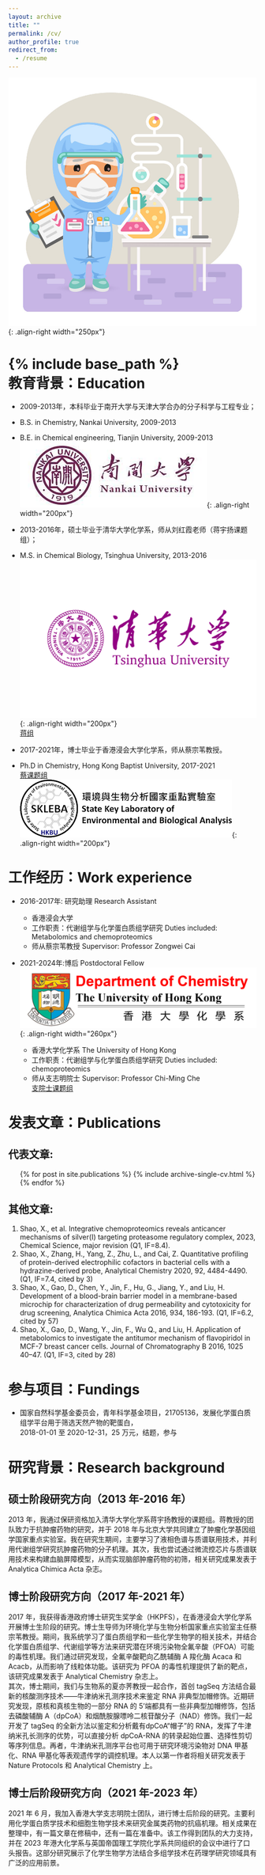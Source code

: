 ```yaml
---
layout: archive
title: ""
permalink: /cv/
author_profile: true
redirect_from:
  - /resume
---
```

![chemist](/images/chemist.png){: .align-right width="250px"}  

{% include base_path %}  
教育背景：Education
======

* 2009-2013年，本科毕业于南开大学与天津大学合办的分子科学与工程专业；  
*   B.S. in Chemistry, Nankai University, 2009-2013
*   B.E. in Chemical engineering, Tianjin University, 2009-2013
![NKU](/images/NKU.png){: .align-right width="200px"}   
 
* 2013-2016年，硕士毕业于清华大学化学系，师从刘红霞老师（蒋宇扬课题组）；  
*   M.S. in Chemical Biology, Tsinghua University, 2013-2016
![THU](/images/THU.png){: .align-right width="200px"}   
[蒋组](https://sklco.pkusz.edu.cn/info/1030/1048.htm)
   
* 2017-2021年，博士毕业于香港浸会大学化学系，师从蔡宗苇教授。   
*   Ph.D in Chemistry, Hong Kong Baptist University, 2017-2021  
    [蔡课题组](http://skleba.hkbu.edu.hk/en/home/)  
![SKLEBA](/images/skleba.png){: .align-right width="200px"}    

  
工作经历：Work experience 
======
* 2016-2017年: 研究助理 Research Assistant
  * 香港浸会大学
  * 工作职责：代谢组学与化学蛋白质组学研究 Duties included: Metabolomics and chemoproteomics
  * 师从蔡宗苇教授 Supervisor: Professor Zongwei Cai  

* 2021-2024年:博后 Postdoctoral Fellow  
    ![HKU](/images/HKU.png){: .align-right width="260px"}
  * 香港大学化学系 The University of Hong Kong
  * 工作职责：代谢组学与化学蛋白质组学研究 Duties included: chemoproteomics
  * 师从支志明院士 Supervisor: Professor Chi-Ming Che  
    [支院士课题组](https://cmche-hku.weebly.com/)  

  
发表文章：Publications
======
## 代表文章: ##
<ul>{% for post in site.publications %} 
  {% include archive-single-cv.html %}
  {% endfor %}</ul>

## 其他文章: ##
1.	Shao, X., et al. Integrative chemoproteomics reveals anticancer mechanisms of silver(I) targeting proteasome regulatory complex, 2023, Chemical Science, major revision (Q1, IF=8.4).  
2.	Shao, X., Zhang, H., Yang, Z., Zhu, L., and Cai, Z. Quantitative profiling of protein-derived electrophilic cofactors in bacterial cells with a hydrazine-derived probe, Analytical Chemistry 2020, 92, 4484-4490. (Q1, IF=7.4, cited by 3)  
3.	Shao, X., Gao, D., Chen, Y., Jin, F., Hu, G., Jiang, Y., and Liu, H. Development of a blood-brain barrier model in a membrane-based microchip for characterization of drug permeability and cytotoxicity for drug screening, Analytica Chimica Acta 2016, 934, 186-193. (Q1, IF=6.2, cited by 57)  
4.	Shao, X., Gao, D., Wang, Y., Jin, F., Wu Q., and Liu, H. Application of metabolomics to investigate the antitumor mechanism of flavopiridol in MCF-7 breast cancer cells. Journal of Chromatography B 2016, 1025 40–47. (Q1, IF=3, cited by 28)  
  
参与项目：Fundings
======
* 国家自然科学基金委员会，青年科学基金项目，21705136，发展化学蛋白质组学平台用于筛选天然产物的靶蛋白，  
  2018-01-01 至 2020-12-31，25 万元，结题，参与

研究背景：Research background
======
## 硕士阶段研究方向（2013 年-2016 年）  
2013 年，我通过保研资格加入清华大学化学系蒋宇扬教授的课题组。蒋教授的团队致力于抗肿瘤药物的研究，并于 2018 年与北京大学共同建立了肿瘤化学基因组学国家重点实验室。我在研究生期间，主要学习了液相色谱与质谱联用技术，并利用代谢组学研究抗肿瘤药物的分子机理。其次，我也尝试通过微流控芯片与质谱联用技术来构建血脑屏障模型，从而实现脑部肿瘤药物的初筛，相关研究成果发表于 Analytica Chimica Acta 杂志。  
## 博士阶段研究方向（2017 年-2021 年）   
2017 年，我获得香港政府博士研究生奖学金（HKPFS），在香港浸会大学化学系开展博士生阶段的研究。博士生导师为环境化学与生物分析国家重点实验室主任蔡宗苇教授。期间，我系统学习了蛋白质组学和一些化学生物学的相关技术，并结合化学蛋白质组学、代谢组学等方法来研究潜在环境污染物全氟辛酸（PFOA）可能的毒性机理。我们通过研究发现，全氟辛酸靶向乙酰辅酶 A 羧化酶 Acaca 和 Acacb，从而影响了线粒体功能。该研究为 PFOA 的毒性机理提供了新的靶点，该研究成果发表于 Analytical Chemistry 杂志上。  
其次，博士期间，我们与生物系的夏亦荠教授一起合作，首创 tagSeq 方法结合最新的核酸测序技术——牛津纳米孔测序技术来鉴定 RNA 非典型加帽修饰。近期研究发现，原核和真核生物的一部分 RNA 的 5’端都具有一些非典型加帽修饰，包括去磷酸辅酶 A（dpCoA）和烟酰胺腺嘌呤二核苷酸分子（NAD）修饰。我们一起开发了 tagSeq 的全新方法以鉴定和分析戴有dpCoA“帽子”的 RNA，发挥了牛津纳米孔长测序的优势，可以直接分析 dpCoA-RNA 的转录起始位置、选择性剪切等序列信息。再者，牛津纳米孔测序平台也可用于研究环境污染物对
DNA 甲基化、RNA 甲基化等表观遗传学的调控机理。本人以第一作者将相关研究发表于 Nature Protocols 和 Analytical Chemistry 上。  
## 博士后阶段研究方向（2021 年-2023 年）  
2021 年 6 月，我加入香港大学支志明院士团队，进行博士后阶段的研究。主要利用化学蛋白质学技术和细胞生物学技术来研究金属类药物的抗癌机理。相关成果在整理中，有一篇文章在修稿中，还有一篇在准备中。该工作得到团队的大力支持，并在 2023 年港大化学系与英国帝国理工学院化学系共同组织的会议中进行了口头报告。这部分研究展示了化学生物学方法结合多组学技术在药理学研究领域具有广泛的应用前景。  
